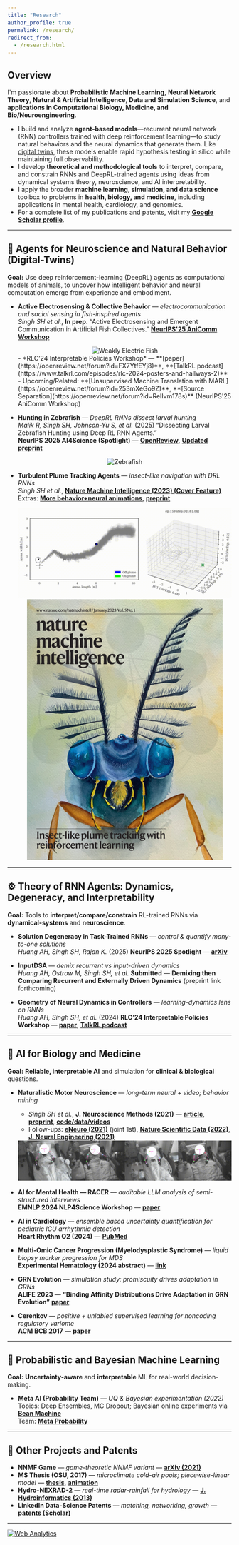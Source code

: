 ```yaml
---
title: "Research"
author_profile: true
permalink: /research/
redirect_from: 
  - /research.html
---
```


## Overview
I'm passionate about **Probabilistic Machine Learning**, **Neural Network Theory**, **Natural & Artificial Intelligence**, **Data and Simulation Science**, and **applications in Computational Biology, Medicine, and Bio/Neuroengineering**.  

* I build and analyze **agent-based models**—recurrent neural network (RNN) controllers trained with deep reinforcement learning—to study natural behaviors and the neural dynamics that generate them. Like [digital twins](https://en.wikipedia.org/wiki/Digital_twin), these models enable rapid hypothesis testing in silico while maintaining full observability.  
* I develop **theoretical and methodological tools** to interpret, compare, and constrain RNNs and DeepRL-trained agents using ideas from dynamical systems theory, neuroscience, and AI interpretability.  
* I apply the broader **machine learning, simulation, and data science** toolbox to problems in **health, biology, and medicine**, including applications in mental health, cardiology, and genomics.  
* For a complete list of my publications and patents, visit my **[Google Scholar profile](https://scholar.google.com/citations?user=S6wyhngAAAAJ&hl=en)**.


***

## 🧠 Agents for Neuroscience and Natural Behavior (Digital-Twins)

**Goal:** Use deep reinforcement-learning (DeepRL) agents as computational models of animals, to uncover how intelligent behavior and neural computation emerge from experience and embodiment.  

- **Active Electrosensing & Collective Behavior** — *electrocommunication and social sensing in fish-inspired agents*  
  *Singh SH et al.*, **In prep.** “Active Electrosensing and Emergent Communication in Artificial Fish Collectives.”  **[NeurIPS'25 AniComm Workshop](https://openreview.net/forum?id=cE07Ac7UWx)** 
  <div align="center"><img src="/files/MAFish_20250109_183556_58206857_5sec.gif" alt="Weakly Electric Fish" /></div>
  - *RLC’24 Interpretable Policies Workshop* — **[paper](https://openreview.net/forum?id=FX7YtfEYj8)**, **[TalkRL podcast](https://www.talkrl.com/episodes/rlc-2024-posters-and-hallways-2)**  
  - Upcoming/Related: **[Unsupervised Machine Translation with MARL](https://openreview.net/forum?id=253mXeGo9Z)**, **[Source Separation](https://openreview.net/forum?id=RelIvm178s)** (NeurIPS'25 AniComm Workshop)

- **Hunting in Zebrafish** — *DeepRL RNNs dissect larval hunting*  
  *Malik R, Singh SH, Johnson-Yu S, et al.* (2025) “Dissecting Larval Zebrafish Hunting using Deep RL RNN Agents.”  
  **NeurIPS 2025 AI4Science (Spotlight)** — **[OpenReview](https://openreview.net/forum?id=3kiCmoOQz7#discussion)**, **[Updated preprint](https://arxiv.org/abs/2510.03699)**  
  <div align="center"><img src="/files/Bots_20250922.gif" alt="Zebrafish" /></div>

- **Turbulent Plume Tracking Agents** — *insect-like navigation with DRL RNNs*  
  *Singh SH et al.*, **[Nature Machine Intelligence (2023) (Cover Feature)](https://www.nature.com/articles/s42256-022-00599-w)**   
  Extras: **[More behavior+neural animations](https://github.com/BruntonUWBio/plumetracknets)**, **[preprint](https://arxiv.org/abs/2109.12434)**  
  <div align="center"><img src="https://raw.githubusercontent.com/BruntonUWBio/plumetracknets/refs/heads/main/supp/3307e9/noisy3x5b5_HOME_merged_common_ep159.gif" alt="Video" /></div>
  <div align="center"><img src="/files/nmi_cover.png" alt="NMI Cover" /></div>

---

## ⚙️ Theory of RNN Agents: Dynamics, Degeneracy, and Interpretability

**Goal:** Tools to **interpret/compare/constrain** RL-trained RNNs via **dynamical-systems** and **neuroscience**.

- **Solution Degeneracy in Task-Trained RNNs** — *control & quantify many-to-one solutions*  
  *Huang AH, Singh SH, Rajan K.* (2025) **NeurIPS 2025 Spotlight** — **[arXiv](https://arxiv.org/abs/2410.03972)**

- **InputDSA** — *demix recurrent vs input-driven dynamics*  
  *Huang AH, Ostrow M, Singh SH, et al.* **Submitted** — **Demixing then Comparing Recurrent and Externally Driven Dynamics** (preprint link forthcoming)

- **Geometry of Neural Dynamics in Controllers** — *learning-dynamics lens on RNNs*  
  *Huang AH, Singh SH, et al.* (2024) **RLC’24 Interpretable Policies Workshop** — **[paper](https://openreview.net/forum?id=SbbpTtB6B4)**, **[TalkRL podcast](https://www.talkrl.com/episodes/rlc-2024-posters-and-hallways-1)**

---

## 🧬 AI for Biology and Medicine

**Goal:** **Reliable, interpretable AI** and simulation for **clinical & biological** questions.

- **Naturalistic Motor Neuroscience** — *long-term neural + video; behavior mining*  
  * *Singh SH et al.*, **J. Neuroscience Methods (2021)** — **[article](https://www.sciencedirect.com/science/article/pii/S0165027021001345)**, **[preprint](https://arxiv.org/abs/2001.08349)**, **[code/data/videos](https://github.com/BruntonUWBio/mining2021)**  
  * Follow-ups: **[eNeuro (2021)](https://www.eneuro.org/content/early/2021/05/21/ENEURO.0007-21.2021.abstract)** (joint 1st), **[Nature Scientific Data (2022)](https://www.nature.com/articles/s41597-022-01280-y)**, **[J. Neural Engineering (2021)](https://iopscience.iop.org/article/10.1088/1741-2552/abda0b/meta)**  
  <div align="center"><img src="https://raw.githubusercontent.com/BruntonUWBio/mining2021/master/right_only_1x4_boomerang.gif" alt="Wrist Motion" /></div>

- **AI for Mental Health — RACER** — *auditable LLM analysis of semi-structured interviews*  
  **EMNLP 2024 NLP4Science Workshop** — **[paper](https://aclanthology.org/2024.nlp4science-1.8/)**

- **AI in Cardiology** — *ensemble based uncertainty quantification for pediatric ICU arrhythmia detection*  
  **Heart Rhythm O2 (2024)** — **[PubMed](https://pubmed.ncbi.nlm.nih.gov/39119021/)**

- **Multi-Omic Cancer Progression (Myelodysplastic Syndrome)** — *liquid biopsy marker progression for MDS*  
  **Experimental Hematology (2024 abstract)** — **[link](https://www.sciencedirect.com/science/article/pii/S0301472X24002261)**

- **GRN Evolution** — *simulation study: promiscuity drives adaptation in GRNs*  
  **ALIFE 2023** — **“Binding Affinity Distributions Drive Adaptation in GRN Evolution”** **[paper](https://direct.mit.edu/isal/proceedings/isal/35/89/116839)**

- **Cerenkov** — *positive + unlabled supervised learning for noncoding regulatory variome*  
  **ACM BCB 2017** — **[paper](https://par.nsf.gov/biblio/10049769)**

---

## 🤖 Probabilistic and Bayesian Machine Learning

**Goal:** **Uncertainty-aware** and **interpretable** ML for real-world decision-making.

- **Meta AI (Probability Team)** — *UQ & Bayesian experimentation (2022)*  
  Topics: Deep Ensembles, MC Dropout; Bayesian online experiments via **[Bean Machine](https://research.facebook.com/blog/2021/12/introducing-bean-machine-a-probabilistic-programming-platform-built-on-pytorch/)**  
  Team: **[Meta Probability](https://research.facebook.com/teams/probability/)**

---

## 🧩 Other Projects and Patents

- **NNMF Game** — *game-theoretic NNMF variant* — **[arXiv (2021)](https://arxiv.org/abs/2104.05069)**  
- **MS Thesis (OSU, 2017)** — *microclimate cold-air pools; piecewise-linear model* — **[thesis](https://ir.library.oregonstate.edu/concern/graduate_thesis_or_dissertations/k0698d22b)**, **[animation](https://github.com/satpreetsingh/osu-cap/raw/master/animations/gpInflectionLapseAnimation_2011-12-12.fullday.gif)**  
- **Hydro-NEXRAD-2** — *real-time radar-rainfall for hydrology* — **[J. Hydroinformatics (2013)](https://iwaponline.com/jh/article/15/2/580/3447/Hydro-NEXRAD-2-real-time-access-to-customized)**  
- **LinkedIn Data-Science Patents** — *matching, networking, growth* — **[patents (Scholar)](https://scholar.google.com/citations?hl=en&user=S6wyhngAAAAJ&view_op=list_works&sortby=pubdate)**

---

<!-- Default Statcounter code for Personal
http://satpreetsingh.github.io -->
<script type="text/javascript">
var sc_project=13020034; 
var sc_invisible=1; 
var sc_security="69b15dcb"; 
</script>
<script type="text/javascript"
src="https://www.statcounter.com/counter/counter.js"
async></script>
<noscript><div class="statcounter"><a title="Web Analytics"
href="https://statcounter.com/" target="_blank"><img
class="statcounter"
src="https://c.statcounter.com/13020034/0/69b15dcb/1/"
alt="Web Analytics"
referrerPolicy="no-referrer-when-downgrade"></a></div></noscript>